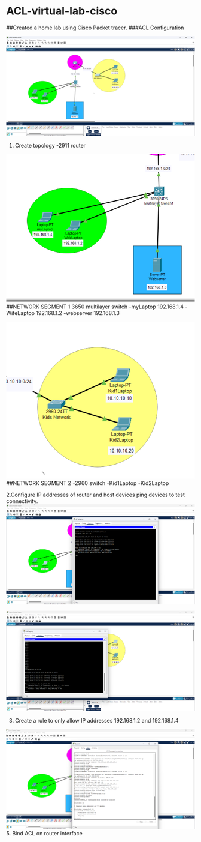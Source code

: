 # ACL-virtual-lab-cisco
##Created a home lab using Cisco Packet tracer.
###ACL Configuration

![image alt](https://github.com/Salayne/ACL-virtual-lab-cisco/blob/8ab2b0297b506bcb15c84122d84137629083fcf9/Screenshot%202024-12-18%20223455.png)

1. Create topology
   -2911 router
   
 ![image alt](https://github.com/Salayne/ACL-virtual-lab-cisco/blob/96dc1f6342afb7f85d77545b64240b40ea066cd0/SEGMENT1.png)
##NETWORK SEGMENT 1
3650 multilayer switch
-myLaptop 192.168.1.4
-WifeLaptop 192.168.1.2
-webserver 192.168.1.3

![image alt](https://github.com/Salayne/ACL-virtual-lab-cisco/blob/2f0b4cd9ddf08dca47952612431ac17f3e08a4fa/SEGMENT2.png)
##NETWORK SEGMENT 2
-2960 switch
-Kid1Laptop
-Kid2Laptop

2.Configure IP addresses of router and host devices ping devices to test connectivity.
![image alt](https://github.com/Salayne/ACL-virtual-lab-cisco/blob/ad2c85dddffe0b7749cab5b79c746ad842798544/Screenshot%202024-12-18%20223554.png)

![image alt](https://github.com/Salayne/ACL-virtual-lab-cisco/blob/cfe3a36b43607992be6da689ebe1b89b67b26cd8/Screenshot%202024-12-18%20223749.png)

3. Create a rule to only allow IP addresses 192.168.1.2 and 192.168.1.4

![image alt](https://github.com/Salayne/ACL-virtual-lab-cisco/blob/d7523797c0a5b87a5b59968a5871f7f14d34efc5/Screenshot%202024-12-18%20224548.png)
5. Bind ACL on router interface


